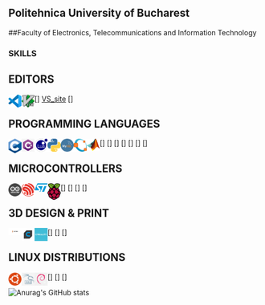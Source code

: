 ## Politehnica University of Bucharest 
##Faculty of Electronics, Telecommunications and Information Technology

### SKILLS

## EDITORS
[<img align="left" alt="Visual Studio Code" width="26px" src="https://raw.githubusercontent.com/github/explore/80688e429a7d4ef2fca1e82350fe8e3517d3494d/topics/visual-studio-code/visual-studio-code.png" />] [VS_site]
[<img align="left" alt="Vim" width="26px" src="images\vim.png" />]

## PROGRAMMING LANGUAGES
[<img align="left" alt="C language" width="26px" src="images\C_language.png" />]
[<img align="left" alt="C++ language" width="26px" src="images\Cpp_language.png" />]
[<img align="left" alt="Lua language" width="26px" src="images\Lua_language.png" />]
[<img align="left" alt="Python language" width="26px" src="images\Python_language.png" />]
[<img align="left" alt="mysql" width="26px" src="images\mysql.png" />]
[<img align="left" alt="Octave" width="26px" src="images\octave.png" />]
[<img align="left" alt="Matlab" width="26px" src="images\matlab.png" />]

## MICROCONTROLLERS
[<img align="left" alt="arduino" width="26px" src="images\arduino.png" />]
[<img align="left" alt="espressif" width="26px" src="images\espressif.png" />]
[<img align="left" alt="STMicroellectronics" width="26px" src="images\STM.png" />]
[<img align="left" alt="Raspberry pi" width="26px" src="images\raspberry_pi.png" />]

## 3D DESIGN & PRINT
[<img align="left" alt="Autodesk inventor" width="26px" src="images\autodesk_inventor.png" />]
[<img align="left" alt="Cura" width="26px" src="images\Ultimaker_cura.png" />]
[<img align="left" alt="Crelity" width="26px" src="images\creality.png" />]

## LINUX DISTRIBUTIONS
[<img align="left" alt="Ubuntu" width="26px" src="images\ubuntu.png" />]
[<img align="left" alt="Kali" width="26px" src="images\kali.png" />]
[<img align="left" alt="Raspbian" width="26px" src="images\raspbian.png" />]



![Anurag's GitHub stats](https://github-readme-stats.vercel.app/api?username=snouragan&show_icons=true&theme=cobalt)

[thingiverse]: https://www.thingiverse.com/snou/designs
[VS_site]: https://code.visualstudio.com/
